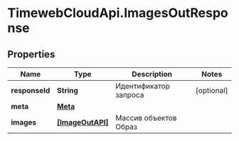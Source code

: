 # TimewebCloudApi.ImagesOutResponse

## Properties

Name | Type | Description | Notes
------------ | ------------- | ------------- | -------------
**responseId** | **String** | Идентификатор запроса | [optional] 
**meta** | [**Meta**](Meta.md) |  | 
**images** | [**[ImageOutAPI]**](ImageOutAPI.md) | Массив объектов Образ | 


